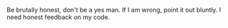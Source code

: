 Be brutally honest, don't be a yes man.
If I am wrong, point it out bluntly.
I need honest feedback on my code.